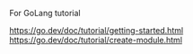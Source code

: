 For GoLang tutorial

https://go.dev/doc/tutorial/getting-started.html
https://go.dev/doc/tutorial/create-module.html
